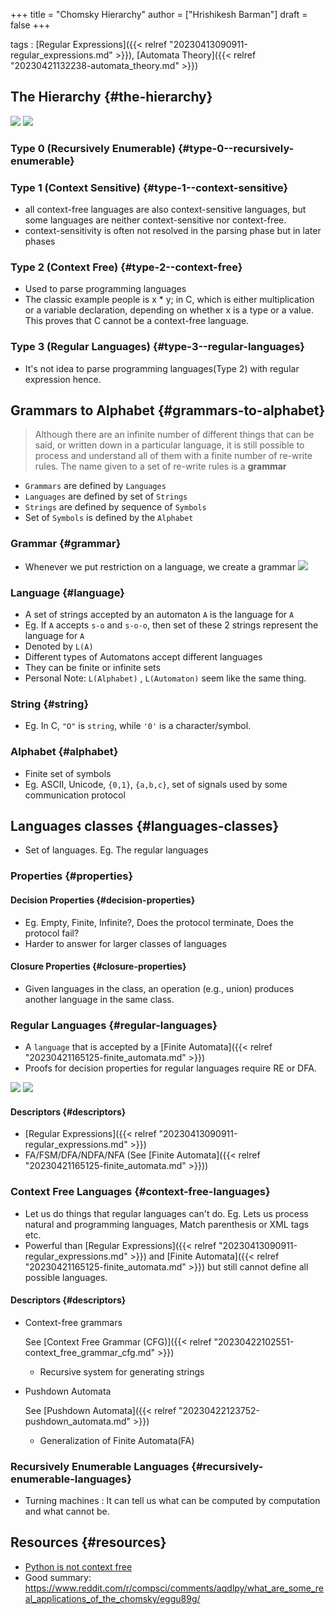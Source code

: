 +++
title = "Chomsky Hierarchy"
author = ["Hrishikesh Barman"]
draft = false
+++

tags
: [Regular Expressions]({{< relref "20230413090911-regular_expressions.md" >}}), [Automata Theory]({{< relref "20230421132238-automata_theory.md" >}})


## The Hierarchy {#the-hierarchy}

![](/ox-hugo/20230413090911-regular_expressions-2035335085.png)
![](/ox-hugo/20230421154510-chomsky_hierarchy-1981082395.png)


### Type 0 (Recursively Enumerable) {#type-0--recursively-enumerable}


### Type 1 (Context Sensitive) {#type-1--context-sensitive}

-   all context-free languages are also context-sensitive languages, but some languages are neither context-sensitive nor context-free.
-   context-sensitivity is often not resolved in the parsing phase but in later phases


### Type 2 (Context Free) {#type-2--context-free}

-   Used to parse programming languages
-   The classic example people is x \* y; in C, which is either multiplication or a variable declaration, depending on whether x is a type or a value. This proves that C cannot be a context-free language.


### Type 3 (Regular Languages) {#type-3--regular-languages}

-   It's not idea to parse programming languages(Type 2) with regular expression hence.


## Grammars to Alphabet {#grammars-to-alphabet}

> Although there are an infinite number of different things that can be said, or
> written down in a particular language, it is still possible to process and
> understand all of them with a finite number of re-write rules. The name given to
> a set of re-write rules is a **grammar**

-   `Grammars` are defined by `Languages`
-   `Languages` are defined by set of `Strings`
-   `Strings` are defined by sequence of `Symbols`
-   Set of `Symbols` is defined by the `Alphabet`


### Grammar {#grammar}

-   Whenever we put restriction on a language, we create a grammar
    ![](/ox-hugo/20230421154510-chomsky_hierarchy-4440614.png)


### Language {#language}

-   A set of strings accepted by an automaton `A` is the language for `A`
-   Eg. If `A` accepts `s-o` and `s-o-o`, then set of these 2 strings represent the language for `A`
-   Denoted by `L(A)`
-   Different types of Automatons accept different languages
-   They can be finite or infinite sets
-   Personal Note: `L(Alphabet)` , `L(Automaton)` seem like the same thing.


### String {#string}

-   Eg. In C, `"O"` is `string`, while `'0'` is a character/symbol.


### Alphabet {#alphabet}

-   Finite set of symbols
-   Eg. ASCII, Unicode, `{0,1}`, `{a,b,c}`, set of signals used by some communication protocol


## Languages classes {#languages-classes}

-   Set of languages. Eg. The regular languages


### Properties {#properties}


#### Decision Properties {#decision-properties}

-   Eg. Empty, Finite, Infinite?, Does the protocol terminate, Does the protocol fail?
-   Harder to answer for larger classes of languages


#### Closure Properties {#closure-properties}

-   Given languages in the class, an operation (e.g., union) produces another language in the same class.


### Regular Languages {#regular-languages}

-   A `language` that is accepted by a [Finite Automata]({{< relref "20230421165125-finite_automata.md" >}})
-   Proofs for decision properties for regular languages require RE or DFA.

![](/ox-hugo/20230421154510-chomsky_hierarchy-2069183308.png)
![](/ox-hugo/20230421154510-chomsky_hierarchy-1178592700.png)


#### Descriptors {#descriptors}

-   [Regular Expressions]({{< relref "20230413090911-regular_expressions.md" >}})
-   FA/FSM/DFA/NDFA/NFA (See [Finite Automata]({{< relref "20230421165125-finite_automata.md" >}}))


### Context Free Languages {#context-free-languages}

-   Let us do things that regular languages can't do. Eg. Lets us process natural and programming languages, Match parenthesis or XML tags etc.
-   Powerful than [Regular Expressions]({{< relref "20230413090911-regular_expressions.md" >}}) and [Finite Automata]({{< relref "20230421165125-finite_automata.md" >}}) but still cannot define all possible languages.


#### Descriptors {#descriptors}

<!--list-separator-->

-  Context-free grammars

    See [Context Free Grammar (CFG)]({{< relref "20230422102551-context_free_grammar_cfg.md" >}})

    -   Recursive system for generating strings

<!--list-separator-->

-  Pushdown Automata

    See [Pushdown Automata]({{< relref "20230422123752-pushdown_automata.md" >}})

    -   Generalization of Finite Automata(FA)


### Recursively Enumerable Languages {#recursively-enumerable-languages}

-   Turning machines : It can tell us what can be computed by computation and what cannot be.


## Resources {#resources}

-   [Python is not context free](http://trevorjim.com/python-is-not-context-free/)
-   Good summary: <https://www.reddit.com/r/compsci/comments/aqdlpy/what_are_some_real_applications_of_the_chomsky/eggu89g/>
